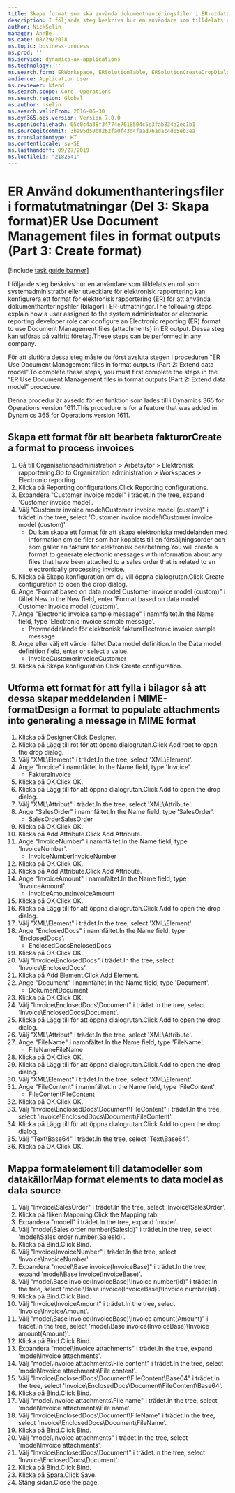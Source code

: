 ```yaml
---
title: Skapa format som ska använda dokumenthanteringsfiler i ER-utdata
description: I följande steg beskrivs hur en användare som tilldelats en roll som systemadministratör eller utvecklare för elektronisk rapportering kan konfigurera ett format för elektronisk rapportering för att använda dokumenthanteringsfiler i ER-utmatningar.
author: NickSelin
manager: AnnBe
ms.date: 08/29/2018
ms.topic: business-process
ms.prod: ''
ms.service: dynamics-ax-applications
ms.technology: ''
ms.search.form: ERWorkspace, ERSolutionTable, ERSolutionCreateDropDialog, EROperationDesigner, ERComponentTypeDropDialog
audience: Application User
ms.reviewer: kfend
ms.search.scope: Core, Operations
ms.search.region: Global
ms.author: nselin
ms.search.validFrom: 2016-06-30
ms.dyn365.ops.version: Version 7.0.0
ms.openlocfilehash: 05c0c4a38f34774e7018504c5e3fab834a2ec1b1
ms.sourcegitcommit: 3ba95d50b8262fa0f43d4faad76adac4d05eb3ea
ms.translationtype: HT
ms.contentlocale: sv-SE
ms.lasthandoff: 09/27/2019
ms.locfileid: "2182541"
---
```

# <a name="er-use-document-management-files-in-format-outputs-part-3-create-format"></a><span data-ttu-id="6d737-103">ER Använd dokumenthanteringsfiler i formatutmatningar (Del 3: Skapa format)</span><span class="sxs-lookup"><span data-stu-id="6d737-103">ER Use Document Management files in format outputs (Part 3: Create format)</span></span>

[!include [task guide banner](../../includes/task-guide-banner.md)]

<span data-ttu-id="6d737-104">I följande steg beskrivs hur en användare som tilldelats en roll som systemadministratör eller utvecklare för elektronisk rapportering kan konfigurera ett format för elektronisk rapportering (ER) för att använda dokumenthanteringsfiler (bilagor) i ER-utmatningar.</span><span class="sxs-lookup"><span data-stu-id="6d737-104">The following steps explain how a user assigned to the system administrator or electronic reporting developer role can configure an Electronic reporting (ER) format to use Document Management files (attachments) in ER output.</span></span> <span data-ttu-id="6d737-105">Dessa steg kan utföras på valfritt företag.</span><span class="sxs-lookup"><span data-stu-id="6d737-105">These steps can be performed in any company.</span></span>

<span data-ttu-id="6d737-106">För att slutföra dessa steg måste du först avsluta stegen i proceduren "ER Use Document Management files in format outputs (Part 2: Extend data model".</span><span class="sxs-lookup"><span data-stu-id="6d737-106">To complete these steps, you must first complete the steps in the “ER Use Document Management files in format outputs (Part 2: Extend data model” procedure.</span></span>

<span data-ttu-id="6d737-107">Denna procedur är avsedd för en funktion som lades till i Dynamics 365 for Operations version 1611.</span><span class="sxs-lookup"><span data-stu-id="6d737-107">This procedure is for a feature that was added in Dynamics 365 for Operations version 1611.</span></span>


## <a name="create-a-format-to-process-invoices"></a><span data-ttu-id="6d737-108">Skapa ett format för att bearbeta fakturor</span><span class="sxs-lookup"><span data-stu-id="6d737-108">Create a format to process invoices</span></span>
1. <span data-ttu-id="6d737-109">Gå till Organisationsadministration > Arbetsytor > Elektronisk rapportering.</span><span class="sxs-lookup"><span data-stu-id="6d737-109">Go to Organization administration > Workspaces > Electronic reporting.</span></span>
2. <span data-ttu-id="6d737-110">Klicka på Reporting configurations.</span><span class="sxs-lookup"><span data-stu-id="6d737-110">Click Reporting configurations.</span></span>
3. <span data-ttu-id="6d737-111">Expandera "Customer invoice model" i trädet.</span><span class="sxs-lookup"><span data-stu-id="6d737-111">In the tree, expand 'Customer invoice model'.</span></span>
4. <span data-ttu-id="6d737-112">Välj "Customer invoice model\Customer invoice model (custom)" i trädet.</span><span class="sxs-lookup"><span data-stu-id="6d737-112">In the tree, select 'Customer invoice model\Customer invoice model (custom)'.</span></span>
    * <span data-ttu-id="6d737-113">Du kan skapa ett format för att skapa elektroniska meddelanden med information om de filer som har kopplats till en försäljningsorder och som gäller en faktura för elektronisk bearbetning.</span><span class="sxs-lookup"><span data-stu-id="6d737-113">You will create a format to generate electronic messages with information about any files that have been attached to a sales order that is related to an electronically processing invoice.</span></span>  
5. <span data-ttu-id="6d737-114">Klicka på Skapa konfiguration om du vill öppna dialogrutan.</span><span class="sxs-lookup"><span data-stu-id="6d737-114">Click Create configuration to open the drop dialog.</span></span>
6. <span data-ttu-id="6d737-115">Ange "Format based on data model Customer invoice model (custom)" i fältet New.</span><span class="sxs-lookup"><span data-stu-id="6d737-115">In the New field, enter 'Format based on data model Customer invoice model (custom)'.</span></span>
7. <span data-ttu-id="6d737-116">Ange "Electronic invoice sample message" i namnfältet.</span><span class="sxs-lookup"><span data-stu-id="6d737-116">In the Name field, type 'Electronic invoice sample message'.</span></span>
    * <span data-ttu-id="6d737-117">Provmeddelande för elektronisk faktura</span><span class="sxs-lookup"><span data-stu-id="6d737-117">Electronic invoice sample message</span></span>  
8. <span data-ttu-id="6d737-118">Ange eller välj ett värde i fältet Data model definition.</span><span class="sxs-lookup"><span data-stu-id="6d737-118">In the Data model definition field, enter or select a value.</span></span>
    * <span data-ttu-id="6d737-119">InvoiceCustomer</span><span class="sxs-lookup"><span data-stu-id="6d737-119">InvoiceCustomer</span></span>  
9. <span data-ttu-id="6d737-120">Klicka på Skapa konfiguration.</span><span class="sxs-lookup"><span data-stu-id="6d737-120">Click Create configuration.</span></span>

## <a name="design-a-format-to-populate-attachments-into-generating-a-message-in-mime-format"></a><span data-ttu-id="6d737-121">Utforma ett format för att fylla i bilagor så att dessa skapar meddelanden i MIME-format</span><span class="sxs-lookup"><span data-stu-id="6d737-121">Design a format to populate attachments into generating a message in MIME format</span></span>
1. <span data-ttu-id="6d737-122">Klicka på Designer.</span><span class="sxs-lookup"><span data-stu-id="6d737-122">Click Designer.</span></span>
2. <span data-ttu-id="6d737-123">Klicka på Lägg till rot för att öppna dialogrutan.</span><span class="sxs-lookup"><span data-stu-id="6d737-123">Click Add root to open the drop dialog.</span></span>
3. <span data-ttu-id="6d737-124">Välj "XML\Element" i trädet.</span><span class="sxs-lookup"><span data-stu-id="6d737-124">In the tree, select 'XML\Element'.</span></span>
4. <span data-ttu-id="6d737-125">Ange "Invoice" i namnfältet.</span><span class="sxs-lookup"><span data-stu-id="6d737-125">In the Name field, type 'Invoice'.</span></span>
    * <span data-ttu-id="6d737-126">Faktura</span><span class="sxs-lookup"><span data-stu-id="6d737-126">Invoice</span></span>  
5. <span data-ttu-id="6d737-127">Klicka på OK.</span><span class="sxs-lookup"><span data-stu-id="6d737-127">Click OK.</span></span>
6. <span data-ttu-id="6d737-128">Klicka på Lägg till för att öppna dialogrutan.</span><span class="sxs-lookup"><span data-stu-id="6d737-128">Click Add to open the drop dialog.</span></span>
7. <span data-ttu-id="6d737-129">Välj "XML\Attribut" i trädet.</span><span class="sxs-lookup"><span data-stu-id="6d737-129">In the tree, select 'XML\Attribute'.</span></span>
8. <span data-ttu-id="6d737-130">Ange "SalesOrder" i namnfältet.</span><span class="sxs-lookup"><span data-stu-id="6d737-130">In the Name field, type 'SalesOrder'.</span></span>
    * <span data-ttu-id="6d737-131">SalesOrder</span><span class="sxs-lookup"><span data-stu-id="6d737-131">SalesOrder</span></span>  
9. <span data-ttu-id="6d737-132">Klicka på OK.</span><span class="sxs-lookup"><span data-stu-id="6d737-132">Click OK.</span></span>
10. <span data-ttu-id="6d737-133">Klicka på Add Attribute.</span><span class="sxs-lookup"><span data-stu-id="6d737-133">Click Add Attribute.</span></span>
11. <span data-ttu-id="6d737-134">Ange "InvoiceNumber" i namnfältet.</span><span class="sxs-lookup"><span data-stu-id="6d737-134">In the Name field, type 'InvoiceNumber'.</span></span>
    * <span data-ttu-id="6d737-135">InvoiceNumber</span><span class="sxs-lookup"><span data-stu-id="6d737-135">InvoiceNumber</span></span>  
12. <span data-ttu-id="6d737-136">Klicka på OK.</span><span class="sxs-lookup"><span data-stu-id="6d737-136">Click OK.</span></span>
13. <span data-ttu-id="6d737-137">Klicka på Add Attribute.</span><span class="sxs-lookup"><span data-stu-id="6d737-137">Click Add Attribute.</span></span>
14. <span data-ttu-id="6d737-138">Ange "InvoiceAmount" i namnfältet.</span><span class="sxs-lookup"><span data-stu-id="6d737-138">In the Name field, type 'InvoiceAmount'.</span></span>
    * <span data-ttu-id="6d737-139">InvoiceAmount</span><span class="sxs-lookup"><span data-stu-id="6d737-139">InvoiceAmount</span></span>  
15. <span data-ttu-id="6d737-140">Klicka på OK.</span><span class="sxs-lookup"><span data-stu-id="6d737-140">Click OK.</span></span>
16. <span data-ttu-id="6d737-141">Klicka på Lägg till för att öppna dialogrutan.</span><span class="sxs-lookup"><span data-stu-id="6d737-141">Click Add to open the drop dialog.</span></span>
17. <span data-ttu-id="6d737-142">Välj "XML\Element" i trädet.</span><span class="sxs-lookup"><span data-stu-id="6d737-142">In the tree, select 'XML\Element'.</span></span>
18. <span data-ttu-id="6d737-143">Ange "EnclosedDocs" i namnfältet.</span><span class="sxs-lookup"><span data-stu-id="6d737-143">In the Name field, type 'EnclosedDocs'.</span></span>
    * <span data-ttu-id="6d737-144">EnclosedDocs</span><span class="sxs-lookup"><span data-stu-id="6d737-144">EnclosedDocs</span></span>  
19. <span data-ttu-id="6d737-145">Klicka på OK.</span><span class="sxs-lookup"><span data-stu-id="6d737-145">Click OK.</span></span>
20. <span data-ttu-id="6d737-146">Välj "Invoice\EnclosedDocs" i trädet.</span><span class="sxs-lookup"><span data-stu-id="6d737-146">In the tree, select 'Invoice\EnclosedDocs'.</span></span>
21. <span data-ttu-id="6d737-147">Klicka på Add Element.</span><span class="sxs-lookup"><span data-stu-id="6d737-147">Click Add Element.</span></span>
22. <span data-ttu-id="6d737-148">Ange "Document" i namnfältet.</span><span class="sxs-lookup"><span data-stu-id="6d737-148">In the Name field, type 'Document'.</span></span>
    * <span data-ttu-id="6d737-149">Dokument</span><span class="sxs-lookup"><span data-stu-id="6d737-149">Document</span></span>  
23. <span data-ttu-id="6d737-150">Klicka på OK.</span><span class="sxs-lookup"><span data-stu-id="6d737-150">Click OK.</span></span>
24. <span data-ttu-id="6d737-151">Välj "Invoice\EnclosedDocs\Document" i trädet.</span><span class="sxs-lookup"><span data-stu-id="6d737-151">In the tree, select 'Invoice\EnclosedDocs\Document'.</span></span>
25. <span data-ttu-id="6d737-152">Klicka på Lägg till för att öppna dialogrutan.</span><span class="sxs-lookup"><span data-stu-id="6d737-152">Click Add to open the drop dialog.</span></span>
26. <span data-ttu-id="6d737-153">Välj "XML\Attribut" i trädet.</span><span class="sxs-lookup"><span data-stu-id="6d737-153">In the tree, select 'XML\Attribute'.</span></span>
27. <span data-ttu-id="6d737-154">Ange "FileName" i namnfältet.</span><span class="sxs-lookup"><span data-stu-id="6d737-154">In the Name field, type 'FileName'.</span></span>
    * <span data-ttu-id="6d737-155">FileName</span><span class="sxs-lookup"><span data-stu-id="6d737-155">FileName</span></span>  
28. <span data-ttu-id="6d737-156">Klicka på OK.</span><span class="sxs-lookup"><span data-stu-id="6d737-156">Click OK.</span></span>
29. <span data-ttu-id="6d737-157">Klicka på Lägg till för att öppna dialogrutan.</span><span class="sxs-lookup"><span data-stu-id="6d737-157">Click Add to open the drop dialog.</span></span>
30. <span data-ttu-id="6d737-158">Välj "XML\Element" i trädet.</span><span class="sxs-lookup"><span data-stu-id="6d737-158">In the tree, select 'XML\Element'.</span></span>
31. <span data-ttu-id="6d737-159">Ange "FileContent" i namnfältet.</span><span class="sxs-lookup"><span data-stu-id="6d737-159">In the Name field, type 'FileContent'.</span></span>
    * <span data-ttu-id="6d737-160">FileContent</span><span class="sxs-lookup"><span data-stu-id="6d737-160">FileContent</span></span>  
32. <span data-ttu-id="6d737-161">Klicka på OK.</span><span class="sxs-lookup"><span data-stu-id="6d737-161">Click OK.</span></span>
33. <span data-ttu-id="6d737-162">Välj "Invoice\EnclosedDocs\Document\FileContent" i trädet.</span><span class="sxs-lookup"><span data-stu-id="6d737-162">In the tree, select 'Invoice\EnclosedDocs\Document\FileContent'.</span></span>
34. <span data-ttu-id="6d737-163">Klicka på Lägg till för att öppna dialogrutan.</span><span class="sxs-lookup"><span data-stu-id="6d737-163">Click Add to open the drop dialog.</span></span>
35. <span data-ttu-id="6d737-164">Välj "Text\Base64" i trädet.</span><span class="sxs-lookup"><span data-stu-id="6d737-164">In the tree, select 'Text\Base64'.</span></span>
36. <span data-ttu-id="6d737-165">Klicka på OK.</span><span class="sxs-lookup"><span data-stu-id="6d737-165">Click OK.</span></span>

## <a name="map-format-elements-to-data-model-as-data-source"></a><span data-ttu-id="6d737-166">Mappa formatelement till datamodeller som datakällor</span><span class="sxs-lookup"><span data-stu-id="6d737-166">Map format elements to data model as data source</span></span>
1. <span data-ttu-id="6d737-167">Välj "Invoice\SalesOrder" i trädet.</span><span class="sxs-lookup"><span data-stu-id="6d737-167">In the tree, select 'Invoice\SalesOrder'.</span></span>
2. <span data-ttu-id="6d737-168">Klicka på fliken Mappning.</span><span class="sxs-lookup"><span data-stu-id="6d737-168">Click the Mapping tab.</span></span>
3. <span data-ttu-id="6d737-169">Expandera "modell" i trädet.</span><span class="sxs-lookup"><span data-stu-id="6d737-169">In the tree, expand 'model'.</span></span>
4. <span data-ttu-id="6d737-170">Välj "model\Sales order number(SalesId)" i trädet.</span><span class="sxs-lookup"><span data-stu-id="6d737-170">In the tree, select 'model\Sales order number(SalesId)'.</span></span>
5. <span data-ttu-id="6d737-171">Klicka på Bind.</span><span class="sxs-lookup"><span data-stu-id="6d737-171">Click Bind.</span></span>
6. <span data-ttu-id="6d737-172">Välj "Invoice\InvoiceNumber" i trädet.</span><span class="sxs-lookup"><span data-stu-id="6d737-172">In the tree, select 'Invoice\InvoiceNumber'.</span></span>
7. <span data-ttu-id="6d737-173">Expandera "model\Base invoice(InvoiceBase)" i trädet.</span><span class="sxs-lookup"><span data-stu-id="6d737-173">In the tree, expand 'model\Base invoice(InvoiceBase)'.</span></span>
8. <span data-ttu-id="6d737-174">Välj "model\Base invoice(InvoiceBase)\Invoice number(Id)" i trädet.</span><span class="sxs-lookup"><span data-stu-id="6d737-174">In the tree, select 'model\Base invoice(InvoiceBase)\Invoice number(Id)'.</span></span>
9. <span data-ttu-id="6d737-175">Klicka på Bind.</span><span class="sxs-lookup"><span data-stu-id="6d737-175">Click Bind.</span></span>
10. <span data-ttu-id="6d737-176">Välj "Invoice\InvoiceAmount" i trädet.</span><span class="sxs-lookup"><span data-stu-id="6d737-176">In the tree, select 'Invoice\InvoiceAmount'.</span></span>
11. <span data-ttu-id="6d737-177">Välj "model\Base invoice(InvoiceBase)\Invoice amount(Amount)" i trädet.</span><span class="sxs-lookup"><span data-stu-id="6d737-177">In the tree, select 'model\Base invoice(InvoiceBase)\Invoice amount(Amount)'.</span></span>
12. <span data-ttu-id="6d737-178">Klicka på Bind.</span><span class="sxs-lookup"><span data-stu-id="6d737-178">Click Bind.</span></span>
13. <span data-ttu-id="6d737-179">Expandera "model\Invoice attachments" i trädet.</span><span class="sxs-lookup"><span data-stu-id="6d737-179">In the tree, expand 'model\Invoice attachments'.</span></span>
14. <span data-ttu-id="6d737-180">Välj "model\Invoice attachments\File content" i trädet.</span><span class="sxs-lookup"><span data-stu-id="6d737-180">In the tree, select 'model\Invoice attachments\File content'.</span></span>
15. <span data-ttu-id="6d737-181">Välj "Invoice\EnclosedDocs\Document\FileContent\Base64" i trädet.</span><span class="sxs-lookup"><span data-stu-id="6d737-181">In the tree, select 'Invoice\EnclosedDocs\Document\FileContent\Base64'.</span></span>
16. <span data-ttu-id="6d737-182">Klicka på Bind.</span><span class="sxs-lookup"><span data-stu-id="6d737-182">Click Bind.</span></span>
17. <span data-ttu-id="6d737-183">Välj "model\Invoice attachments\File name" i trädet.</span><span class="sxs-lookup"><span data-stu-id="6d737-183">In the tree, select 'model\Invoice attachments\File name'.</span></span>
18. <span data-ttu-id="6d737-184">Välj "Invoice\EnclosedDocs\Document\FileName" i trädet.</span><span class="sxs-lookup"><span data-stu-id="6d737-184">In the tree, select 'Invoice\EnclosedDocs\Document\FileName'.</span></span>
19. <span data-ttu-id="6d737-185">Klicka på Bind.</span><span class="sxs-lookup"><span data-stu-id="6d737-185">Click Bind.</span></span>
20. <span data-ttu-id="6d737-186">Välj "model\Invoice attachments" i trädet.</span><span class="sxs-lookup"><span data-stu-id="6d737-186">In the tree, select 'model\Invoice attachments'.</span></span>
21. <span data-ttu-id="6d737-187">Välj "Invoice\EnclosedDocs\Document" i trädet.</span><span class="sxs-lookup"><span data-stu-id="6d737-187">In the tree, select 'Invoice\EnclosedDocs\Document'.</span></span>
22. <span data-ttu-id="6d737-188">Klicka på Bind.</span><span class="sxs-lookup"><span data-stu-id="6d737-188">Click Bind.</span></span>
23. <span data-ttu-id="6d737-189">Klicka på Spara.</span><span class="sxs-lookup"><span data-stu-id="6d737-189">Click Save.</span></span>
24. <span data-ttu-id="6d737-190">Stäng sidan.</span><span class="sxs-lookup"><span data-stu-id="6d737-190">Close the page.</span></span>

